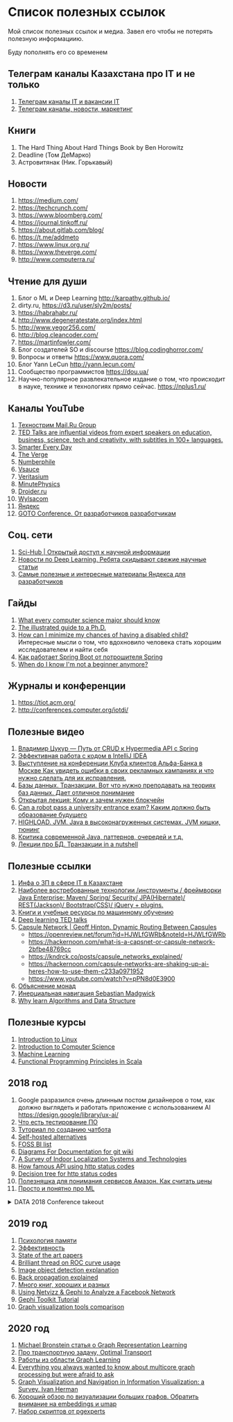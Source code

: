 # Список полезных ссылок
Мой список полезных ссылок и медиа. Завел его чтобы не потерять полезную информациию.

Буду пополнять его со временем

## Телеграм каналы Казахстана про IT и не только
1. [Телеграм каналы IT и вакансии IT](https://github.com/c0rp-aubakirov/KZ-IT-telegram-list)
2. [Телеграм каналы, новости, маркетинг](https://www.kanapiya.ru/telegram-kanaly-kazakhstana/)

## Книги

1. The Hard Thing About Hard Things Book by Ben Horowitz
2. Deadline (Том ДеМарко)
3. Астровитянак (Ник. Горькавый)


## Новости
1. https://medium.com/
2. https://techcrunch.com/
3. https://www.bloomberg.com/
4. https://journal.tinkoff.ru/
5. https://about.gitlab.com/blog/
6. https://t.me/addmeto
7. https://www.linux.org.ru/
8. https://www.theverge.com/
9. http://www.computerra.ru/

## Чтение для души 
1. Блог о ML и Deep Learning http://karpathy.github.io/
2. dirty.ru, https://d3.ru/user/sly2m/posts/
3. https://habrahabr.ru/
4. http://www.degeneratestate.org/index.html
5. http://www.yegor256.com/
6. http://blog.cleancoder.com/
7. https://martinfowler.com/
8. Блог создателей SO и discourse https://blog.codinghorror.com/
9. Вопросы и ответы https://www.quora.com/
10. Блог Yann LeCun http://yann.lecun.com/
11. Сообщество программистов https://dou.ua/
12. Научно-популярное развлекательное издание о том, что происходит в науке, технике и технологиях прямо сейчас. https://nplus1.ru/

## Каналы YouTube
1. [Технострим Mail.Ru Group](https://www.youtube.com/channel/UCmqEpAsQMcsYaeef4qgECvQ)
2. [TED Talks are influential videos from expert speakers on education, business, science, tech and creativity, with subtitles in 100+ languages.](https://www.youtube.com/channel/UCAuUUnT6oDeKwE6v1NGQxug)
3. [Smarter Every Day](https://www.youtube.com/channel/UC6107grRI4m0o2-emgoDnAA)
4. [The Verge](https://www.youtube.com/channel/UCddiUEpeqJcYeBxX1IVBKvQ)
5. [Numberphile](https://www.youtube.com/channel/UCoxcjq-8xIDTYp3uz647V5A)
6. [Vsauce](https://www.youtube.com/channel/UC6nSFpj9HTCZ5t-N3Rm3-HA)
7. [Veritasium](https://www.youtube.com/channel/UCHnyfMqiRRG1u-2MsSQLbXA)
8. [MinutePhysics](https://www.youtube.com/channel/UCUHW94eEFW7hkUMVaZz4eDg)
9. [Droider.ru](https://www.youtube.com/channel/UCY03gpyR__MuJtBpoSyIGnw)
10. [Wylsacom](https://www.youtube.com/channel/UCt7sv-NKh44rHAEb-qCCxvA)
11. [Яндекс](https://www.youtube.com/channel/UCixlrqz8w-oa4UzdKyHLMaA)
12. [GOTO Conference. От разработчиков разработчикам](https://www.youtube.com/user/GotoConferences)

## Соц. сети
1. [Sci-Hub | Открытый доступ к научной информации](https://vk.com/sci_hub)
2. [Новости по Deep Learning. Ребята скидывают свежие научные статьи](https://vk.com/deeplearning)
3. [Самые полезные и интересные материалы Яндекса для разработчиков](https://vk.com/yandex4developers)

## Гайды
1. [What every computer science major should know](http://matt.might.net/articles/what-cs-majors-should-know/)
2. [The illustrated guide to a Ph.D.](http://matt.might.net/articles/phd-school-in-pictures/)
3. [How can I minimize my chances of having a disabled child?](http://matt.might.net/articles/tenure/) Интересные мысли о том, что вдохновило человека стать хорошим исследователем и найти себя
4. [Как работает Spring Boot от потрошителя Spring](https://www.youtube.com/watch?v=8xa0RWMwAOE&feature=share)
5. [When do I know I'm not a beginner anymore?](https://www.quora.com/When-do-I-know-Im-not-a-beginner-anymore)

## Журналы и конференции

1. https://tiot.acm.org/
2. http://conferences.computer.org/iotdi/

## Полезные видео

1. [Владимир Цукур — Путь от CRUD к Hypermedia API с Spring](https://www.youtube.com/watch?v=G9apMqwRedA)
2. [Эффективная работа с кодом в IntelliJ IDEA](http://jeeconf.com/materials/intellij-idea/)
3. [Выступление на конференции Клуба клиентов Альфа-Банка в Москве
Как увидеть ошибки в своих рекламных кампаниях и что нужно сделать для их исправления.](https://youtu.be/kV_pdzWYuSk)
4. [Базы данных. Транзакции. Вот что нужно преподавать на теориях баз данных. Дает отличное понимание](https://youtu.be/0FebRZE_Em8)
5. [Открытая лекция: Кому и зачем нужен блокчейн](https://youtu.be/rumbsYfQojk)
6. [Can a robot pass a university entrance exam? Каким должно быть образование будущего](https://youtu.be/AO4In7d6X-c)
7. [HIGHLOAD. JVM. Java в высоконагруженных системах. JVM кишки, тюнинг](https://www.youtube.com/watch?v=R-pzAdhTzVc)
8. [Критика современной Java, паттернов, очередей и т.д.](https://www.youtube.com/watch?v=TSAlj04_tkA)
9. [Лекции про БД. Транзакции in a nutshell](https://www.youtube.com/watch?v=0FebRZE_Em8&t=8174s)

## Полезные ссылки

1. [Инфа о ЗП в сфере IT в Казахстане](https://goo.gl/forms/5fUUKOWkURFjsYTH2)
2. [Наиболее востребованные технологии /инструменты / фреймворки Java Enterprise: Maven/ Spring/ Security/ JPA(Hibernate)/ REST(Jackson)/ Bootstrap(CSS)/ jQuery + plugins.](https://github.com/t-izbassar/topjava)
3. [Книги и учебные ресурсы по машинному обучению](https://goo.gl/LHbc4b)
4. [Deep learning TED talks](http://www.rafaelgrossmann.com/deep-really-deep-learning/)
5. [Capsule Network | Geoff Hinton. Dynamic Routing Between Capsules](https://arxiv.org/abs/1710.09829)
   * https://openreview.net/forum?id=HJWLfGWRb&noteId=HJWLfGWRb
   * https://hackernoon.com/what-is-a-capsnet-or-capsule-network-2bfbe48769cc
   * https://kndrck.co/posts/capsule_networks_explained/
   * https://hackernoon.com/capsule-networks-are-shaking-up-ai-heres-how-to-use-them-c233a0971952
   * https://www.youtube.com/watch?v=pPN8d0E3900
6. [Объяснение монад](https://blog.jcoglan.com/2011/03/05/translation-from-haskell-to-javascript-of-selected-portions-of-the-best-introduction-to-monads-ive-ever-read/)
7. [Инерциальная навигация Sebastian Madgwick](http://x-io.co.uk/open-source-imu-and-ahrs-algorithms/)
8. [Why learn Algorithms and Data Structure](https://adrianmejia.com/blog/2018/04/04/how-you-can-change-the-world-learning-data-structures-algorithms-free-online-course-tutorial/)

## Полезные курсы

1. [Introduction to Linux](https://www.edx.org/course/introduction-linux-linuxfoundationx-lfs101x-1)
2. [Introduction to Computer Science](https://www.edx.org/course/introduction-computer-science-harvardx-cs50x)
3. [Machine Learning](https://www.coursera.org/learn/machine-learning)
4. [Functional Programming Principles in Scala](https://www.coursera.org/learn/progfun1)


## 2018 год

1. Google разразился очень длинным постом дизайнеров о том, как должно выглядеть и работать приложение с использованием AI https://design.google/library/ux-ai/
2. [Что есть тестирование ПО](https://testitquickly.com/2010/03/09/testing-basics-by-barancev/)
3. [Туториал по созданию чатбота](https://github.com/llSourcell/chatbot_tutorial)
4. [Self-hosted alternatives](https://n0where.net/best-self-hosted-alternatives)
5. [FOSS BI list](https://www.predictiveanalyticstoday.com/open-source-free-business-intelligence-solutions/)
7. [Diagrams For Documentation for git wiki](https://gist.github.com/rodneyrehm/40e7946c0cff68a31cea)
6. [A Survey of Indoor Localization Systems and Technologies](https://arxiv.org/abs/1709.01015)
8. [How famous API using http status codes](https://gist.github.com/vkostyukov/32c84c0c01789425c29a)
9. [Decision tree for http status codes](http://www.codetinkerer.com/2015/12/04/choosing-an-http-status-code.html)
10. [Полезняшка для понимания сервисов Амазон. Как считать цены](https://www.awsgeek.com/)
11. [Просто и понятно про ML](https://vas3k.ru/blog/machine_learning/)
<details>
  <summary>DATA 2018 Conference takeout</summary>
  
1. Speaker Tova Mila, Tel Aviv University - Israel. Data-Driven Crowdsourcing. Работа о том, как правильго собирать данные из соц. опросов. Разработана методология формирования вопросов на основе Онтологий,хорошо проработаны вопросы психологии и социологии

>(1) How domain experts can help in improving the data itself, e.g. by gathering missing data and improving the quality of existing data, (2) How they can assist in gathering meta-data that facilitate improved data processing, and (3) How can we find and identify the most relevant crowd for a given data management task.

2. Speaker Carsten Binning, TU Darmstadt - Germany. Towards Interactive Data Exploration. Статья о Natural Language Query Interfaces. Очень интересные наработки в сфере query parcers, data base mapping и interactive data exploration. Также есть интересные моменты по поводу нынешних challenges в сфере Data Exploration и работы с большими данными

>In this talk, we will first give an overview of challenges for interactive data exploration on large data sets and then present current research results that revisit the design of existing data management systems, from the query interface to the storage and the underlying hardware, to enable interactive data exploration.

3. Speaker Gian Pietro Picco, University of Trento - Italy. Is IoT Ready for the Real World? A Systems Research Perspective. Рассказывал про IoT внедрение в туннелях Италии для автоматизации, повышения эффективности и экономии энерегии. В конце было очень много интересных takeouts.

>These improvements are representative of what has been achieved by WSN research, and may be illustrative of what we can expect in the near future from IoT at large. On the other hand, I also argue that the root of these achievements lies in a few key factors whose presence is not immediately evident in today's IoT research. These factors, along with a few challenges and current trends discussed in the talk, are going to determine whether and how the IoT vision will ultimately materialize.

4. Постер - An Investigation into the Energy Consumption of HTTP POST Request Methods for Android App Development. Интересен как исследование, подобные задачи можно давать студентам.

>Our results provide useful guidance for mobile app developers. In particular, we found that implementation using OkHttp consumes less energy than the implementation using HttpURLConnection or Volley libraries.

</details>

## 2019 год
1. [Психология памяти](https://youtu.be/UDM6tSd-Z6o)
2. [Эффективность](https://youtu.be/XDF02KmgJFE)
3. [State of the art papers](https://paperswithcode.com/sota)
4. [Brilliant thread on ROC curve usage](https://threadreaderapp.com/thread/1104134423673479169.html)
4. [Image object detection explanation](https://machinethink.net/blog/object-detection/)
5. [Back propagation explained](https://google-developers.appspot.com/machine-learning/crash-course/backprop-scroll/)
6. [Много книг, хороших и разных](https://m.habr.com/ru/post/77016/)
7. [Using Netvizz & Gephi to Analyze a Facebook Network](https://persuasionradio.wordpress.com/2010/05/06/using-netvizz-gephi-to-analyze-a-facebook-network/)
8. [Gephi Toolkit Tutorial](https://www.slideshare.net/gephi/gephi-toolkit-tutorialtoolkit)
9. [Graph visualization tools comparison](https://www.youtube.com/watch?v=Ax7KSQZ0_hk)

## 2020 год
1. [Michael Bronstein статья о Graph Representation Learning](https://towardsdatascience.com/deep-learning-on-graphs-successes-challenges-and-next-steps-7d9ec220ba8)
2. [Про транспортную задачу, Optimal Transport ](https://towardsdatascience.com/optimal-transport-a-hidden-gem-that-empowers-todays-machine-learning-2609bbf67e59)
3. [Работы из области Graph Learning](https://people.csail.mit.edu/jshun/graph.shtml)
4. [Everything you always wanted to know about 
multicore graph processing but were afraid to ask](https://www.usenix.org/system/files/conference/atc17/atc17-malicevic.pdf)
5. [Graph Visualization and Navigation in Information 
Visualization: a Survey. Ivan Herman ](http://papers.cumincad.org/data/works/att/b836.content.pdf)
6. [Хороший обзор по визуализации больших графов. Обратить внимание на embeddings и umap](https://towardsdatascience.com/large-graph-visualization-tools-and-approaches-2b8758a1cd59)
7. [Набор скриптов от pgexperts](https://github.com/pgexperts/pgx_scripts)
